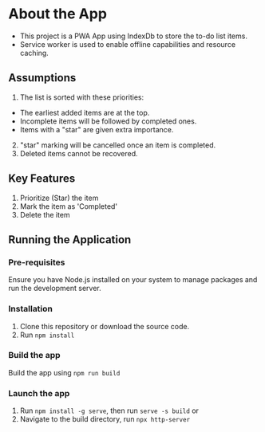 # About the App
- This project is a PWA App using IndexDb to store the to-do list items. 
- Service worker is used to enable offline capabilities and resource caching.

## Assumptions
1. The list is sorted with these priorities:
- The earliest added items are at the top.
- Incomplete items will be followed by completed ones.
- Items with a "star" are given extra importance.
2. "star" marking will be cancelled once an item is completed.
3. Deleted items cannot be recovered.

## Key Features
1. Prioritize (Star) the item
2. Mark the item as 'Completed'
3. Delete the item

## Running the Application

### Pre-requisites
Ensure you have Node.js installed on your system to manage packages and run the development server.

### Installation
1. Clone this repository or download the source code.
2. Run `npm install`

### Build the app
Build the app using `npm run build`

### Launch the app
1. Run `npm install -g serve`, then run `serve -s build` or
2. Navigate to the build directory, run `npx http-server`
